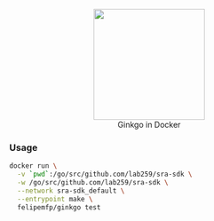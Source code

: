 

<p align="center">
  <img width="200" src="https://pbs.twimg.com/media/CLxCZpGUcAAmEsY.png" />
  <br/>
  Ginkgo in Docker
</p>

### Usage

```bash
docker run \
  -v `pwd`:/go/src/github.com/lab259/sra-sdk \
  -w /go/src/github.com/lab259/sra-sdk \
  --network sra-sdk_default \
  --entrypoint make \
  felipemfp/ginkgo test
```
